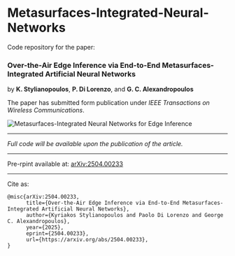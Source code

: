 # Metasurfaces-Integrated-Neural-Networks
Code repository for the paper:

### Over-the-Air Edge Inference via End-to-End Metasurfaces-Integrated Artificial Neural Networks
by **K. Stylianopoulos**, **P. Di Lorenzo**, and **G. C. Alexandropoulos**

The paper has submitted form publication under *IEEE Transactions on Wireless Communications*.

![Metasurfaces-Integrated Neural Networks for Edge Inference](https://i.ibb.co/K8B9rbT/GOC-arch-basic-1.jpg)

---

*Full code will be available upon the publication of the article.*

----

Pre-rpint available at: [arXiv:2504.00233](https://arxiv.org/abs/2504.00233)

---
Cite as:
```
@misc{arXiv:2504.00233,
      title={Over-the-Air Edge Inference via End-to-End Metasurfaces-Integrated Artificial Neural Networks}, 
      author={Kyriakos Stylianopoulos and Paolo Di Lorenzo and George C. Alexandropoulos},
      year={2025},
      eprint={2504.00233},
      url={https://arxiv.org/abs/2504.00233}, 
}
```



